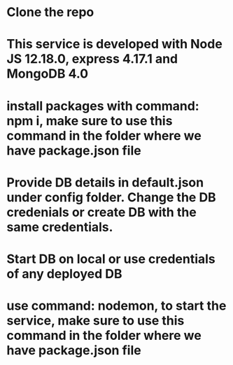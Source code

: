 # Clone the repo

# This service is developed with Node JS 12.18.0, express 4.17.1 and MongoDB 4.0

# install packages with command: npm i, make sure to use this command in the folder where we have package.json file

# Provide DB details in default.json under config folder. Change the DB credenials or create DB with the same credentials.

# Start DB on local or use credentials of any deployed DB

# use command: nodemon, to start the service, make sure to use this command in the folder where we have package.json file



